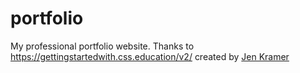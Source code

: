 # portfolio

My professional portfolio website. 
Thanks to https://gettingstartedwith.css.education/v2/ created by [Jen Kramer](https://github.com/jen4web)
